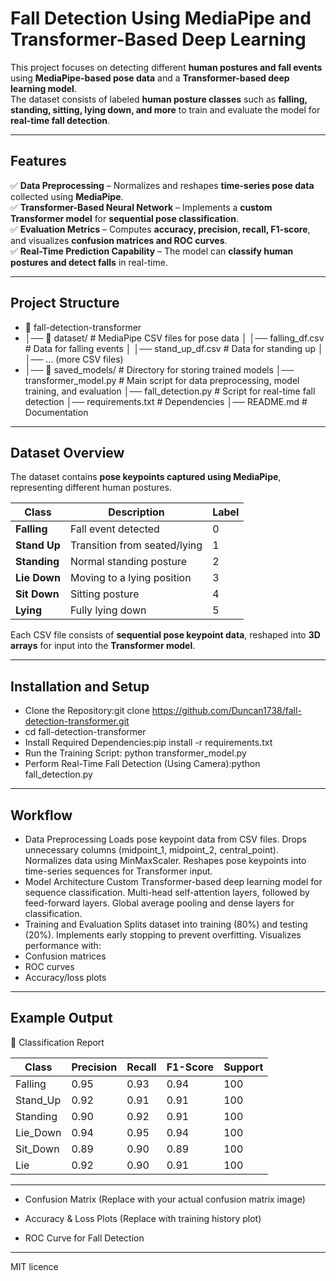 # Fall Detection Using MediaPipe and Transformer-Based Deep Learning  

This project focuses on detecting different **human postures and fall events** using **MediaPipe-based pose data** and a **Transformer-based deep learning model**.  
The dataset consists of labeled **human posture classes** such as **falling, standing, sitting, lying down, and more** to train and evaluate the model for **real-time fall detection**.

---

##  Features
✅ **Data Preprocessing** – Normalizes and reshapes **time-series pose data** collected using **MediaPipe**.  
✅ **Transformer-Based Neural Network** – Implements a **custom Transformer model** for **sequential pose classification**.  
✅ **Evaluation Metrics** – Computes **accuracy, precision, recall, F1-score**, and visualizes **confusion matrices and ROC curves**.  
✅ **Real-Time Prediction Capability** – The model can **classify human postures and detect falls** in real-time.  

---

## Project Structure
- 📂 fall-detection-transformer 
- │── 📂 dataset/ # MediaPipe CSV files for pose data │ │── falling_df.csv # Data for falling events │ │── stand_up_df.csv # Data for standing up │ │── ... (more CSV files)
- │── 📂 saved_models/ # Directory for storing trained models │── transformer_model.py # Main script for data preprocessing, model training, and evaluation │──    fall_detection.py # Script for real-time fall detection │── requirements.txt # Dependencies │── README.md # Documentation


---

## Dataset Overview

The dataset contains **pose keypoints captured using MediaPipe**, representing different human postures.

| Class       | Description                        | Label |
|------------|------------------------------------|-------|
| **Falling**  | Fall event detected               | 0 |
| **Stand Up** | Transition from seated/lying      | 1 |
| **Standing** | Normal standing posture          | 2 |
| **Lie Down** | Moving to a lying position       | 3 |
| **Sit Down** | Sitting posture                  | 4 |
| **Lying**    | Fully lying down                 | 5 |

Each CSV file consists of **sequential pose keypoint data**, reshaped into **3D arrays** for input into the **Transformer model**.

---

## Installation and Setup

- Clone the Repository:git clone https://github.com/Duncan1738/fall-detection-transformer.git
- cd fall-detection-transformer
- Install Required Dependencies:pip install -r requirements.txt
- Run the Training Script: python transformer_model.py
- Perform Real-Time Fall Detection (Using Camera):python fall_detection.py
---
## Workflow
- Data Preprocessing
Loads pose keypoint data from CSV files.
Drops unnecessary columns (midpoint_1, midpoint_2, central_point).
Normalizes data using MinMaxScaler.
Reshapes pose keypoints into time-series sequences for Transformer input.
- Model Architecture
Custom Transformer-based deep learning model for sequence classification.
Multi-head self-attention layers, followed by feed-forward layers.
Global average pooling and dense layers for classification.
- Training and Evaluation
Splits dataset into training (80%) and testing (20%).
Implements early stopping to prevent overfitting.
Visualizes performance with:
- Confusion matrices
-  ROC curves
-  Accuracy/loss plots
---
## Example Output
🔹 Classification Report

| Class      | Precision | Recall | F1-Score | Support |
|------------|-----------|--------|----------|---------|
| Falling    | 0.95      | 0.93   | 0.94     | 100     |
| Stand_Up   | 0.92      | 0.91   | 0.91     | 100     |
| Standing   | 0.90      | 0.92   | 0.91     | 100     |
| Lie_Down   | 0.94      | 0.95   | 0.94     | 100     |
| Sit_Down   | 0.89      | 0.90   | 0.89     | 100     |
| Lie        | 0.92      | 0.90   | 0.91     | 100     |

---

- Confusion Matrix
(Replace with your actual confusion matrix image)

- Accuracy & Loss Plots
(Replace with training history plot)

- ROC Curve for Fall Detection

 ---
 MIT licence
